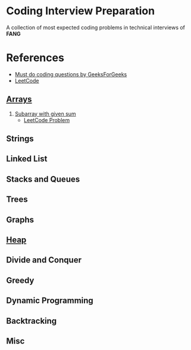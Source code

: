 # Coding Interview Preparation

A collection of most expected coding problems in technical interviews of **FANG**

# References
- [Must do coding questions by GeeksForGeeks](https://www.geeksforgeeks.org/must-do-coding-questions-for-companies-like-amazon-microsoft-adobe/) 
- [LeetCode](https://leetcode.com/problemset/all/)

## [Arrays](https://leetcode.com/tag/array/)

1. [Subarray with given sum](https://practice.geeksforgeeks.org/problems/subarray-with-given-sum/0)
   - [LeetCode Problem](https://leetcode.com/problems/subarray-sum-equals-k/)

## Strings

## Linked List

## Stacks and Queues

## Trees

## Graphs

## [Heap](https://leetcode.com/tag/heap/)

## Divide and Conquer

## Greedy

## Dynamic Programming

## Backtracking

## Misc
